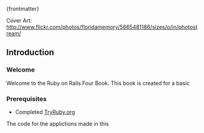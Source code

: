 {frontmatter}

Cover Art: http://www.flickr.com/photos/floridamemory/5665481186/sizes/o/in/photostream/

## Introduction 

### Welcome
Welcome to the Ruby on Rails Four Book. This book is created for a basic 

### Prerequisites
* Completed [TryRuby.org](http://tryruby.org)

The code for the applictions made in this 
